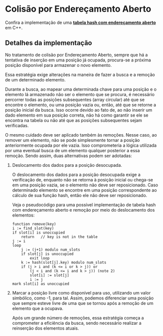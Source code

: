 # Colisão por Endereçamento Aberto

Confira a implementação de uma **[tabela hash com endereçamento aberto](hashEnderecoAberto.cpp)** em C++.

## Detalhes da implementação

No tratamento de colisão por Endereçamento Aberto, sempre que há a tentativa de inserção em uma posição já ocupada, procura-se a próxima posição disponível para armazenar o novo elemento.

Essa estratégia exige alterações na maneira de fazer a busca e a remoção de um determinado elemento.

Durante a busca, ao mapear uma determinada chave para uma posição e o elemento lá armazenado não ser o elemento que se procura, é necessário percorrer todas as posições subsequentes (array circular) até que se encontre o elemento, ou uma posição vazia ou, então, até que se retorne a posição inicial da busca. Isso ocorre devido ao fato de, ao não inserir um dado elemento em sua posição correta, não há como garantir se ele se encontra na tabela ou não até que as posições subsequentes sejam verificadas.

O mesmo cuidado deve ser aplicado também às remoções. Nesse caso, ao remover um elemento, não se pode simplesmente tornar a posição anteriormente ocupada por ele vazia. Isso comprometeria a lógica utilizada por uma eventual busca de um elemento qualquer posterior a  essa remoção. Sendo assim, duas alternativas podem ser adotadas:

1. Deslocamento dos dados para a posição desocupada.

    O deslocamento dos dados para a posição desocupada exige a verificação de, enquanto não se retorna à posição inicial ou chega-se em uma posição vazia, se o elemento não deve ser reposicionado. Caso determinado elemento se encontre em uma posição correspondente ao cálculo de sua função hash, então ele não deve ser reposicionado.

    Veja o pseudocódigo para uma possível implementação de tabela hash com endereçamento aberto e remoção por meio do deslocamento dos elementos:

    ```
    function remove(key)
    i := find_slot(key)
    if slot[i] is unoccupied
        return   // key is not in the table
    j := i
    loop
        j := (j+1) modulo num_slots
        if slot[j] is unoccupied
            exit loop
        k := hash(slot[j].key) modulo num_slots
        if (j > i and (k <= i or k > j)) or
            (j < i and (k <= i and k > j)) (note 2)
            slot[i] := slot[j]
            i := j
    mark slot[i] as unoccupied
    ```

1. Marcar a posição livre como disponível para uso, utilizando um valor simbólico, como -1, para tal. Assim, podemos diferenciar uma posição que sempre esteve livre de uma que se tornou após a remoção de um elemento que a ocupava.

    Após um grande número de remoções, essa estratégia começa a comprometer a eficiência da busca, sendo necessário realizar a reinserção dos elementos atuais.
